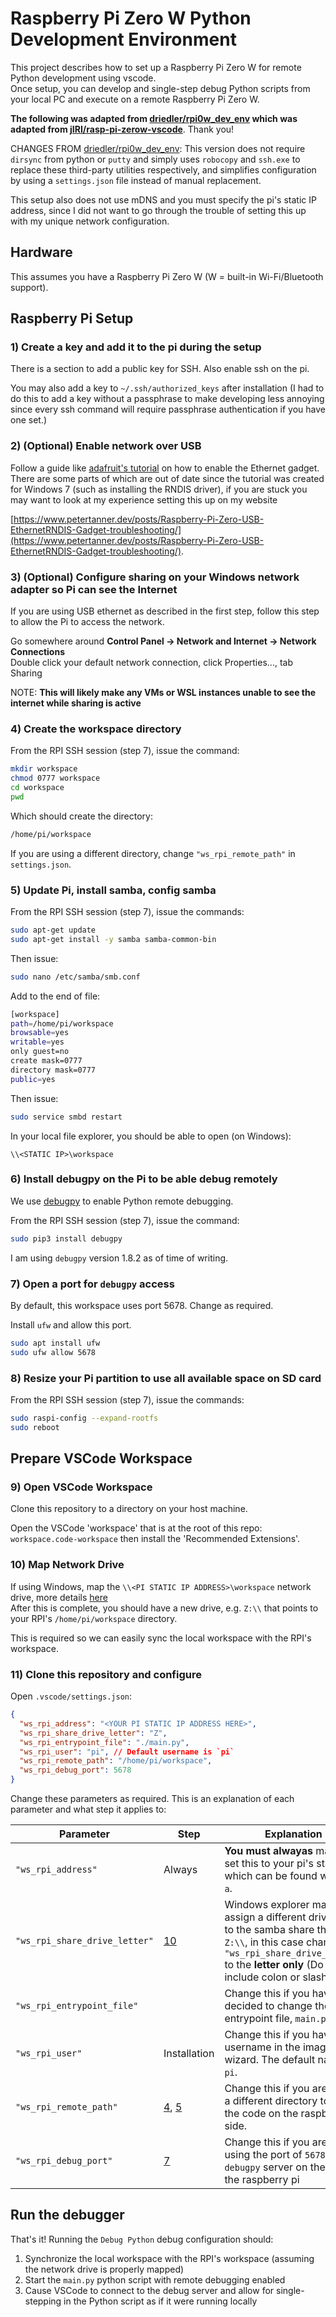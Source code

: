 # Raspberry Pi Zero W Python Development Environment

This project describes how to set up a Raspberry Pi Zero W for remote Python development using vscode.  
Once setup, you can develop and single-step debug Python scripts from your local PC and execute on a remote Raspberry Pi Zero W.

**The following was adapted from [driedler/rpi0w_dev_env](https://github.com/driedler/rpi0w_dev_env) which was adapted from
[jIRI/rasp-pi-zerow-vscode](https://bitbucket.org/jIRI/rasp-pi-zerow-vscode/src/master/)**. Thank you!

CHANGES FROM [driedler/rpi0w_dev_env](https://github.com/driedler/rpi0w_dev_env): This version does not require `dirsync` from python or `putty` and simply uses `robocopy` and `ssh.exe` to replace these third-party utilities respectively, and simplifies configuration by using a `settings.json` file instead of manual replacement.

This setup also does not use mDNS and you must specify the pi's static IP address, since I did not want to go through the trouble of setting this up with my unique network configuration.

## Hardware

This assumes you have a Raspberry Pi Zero W (W = built-in Wi-Fi/Bluetooth support).

## Raspberry Pi Setup

### 1) Create a key and add it to the pi during the setup

There is a section to add a public key for SSH. Also enable ssh on the pi.

You may also add a key to `~/.ssh/authorized_keys` after installation (I had to do this to add a key without a passphrase to make developing less annoying since every ssh command will require passphrase authentication if you have one set.)

### 2) (Optional) Enable network over USB

Follow a guide like [adafruit's tutorial](https://learn.adafruit.com/turning-your-raspberry-pi-zero-into-a-usb-gadget/ethernet-gadget) on how to enable the Ethernet gadget. There are some parts of which are out of date since the tutorial was created for Windows 7 (such as installing the RNDIS driver), if you are stuck you may want to look at my experience setting this up on my website

[https://www.petertanner.dev/posts/Raspberry-Pi-Zero-USB-EthernetRNDIS-Gadget-troubleshooting/](https://www.petertanner.dev/posts/Raspberry-Pi-Zero-USB-EthernetRNDIS-Gadget-troubleshooting/).

### 3) (Optional) Configure sharing on your Windows network adapter so Pi can see the Internet

If you are using USB ethernet as described in the first step, follow this step to allow the Pi to access the network.

Go somewhere around **Control Panel -> Network and Internet -> Network Connections**  
Double click your default network connection, click Properties..., tab Sharing

NOTE: **This will likely make any VMs or WSL instances unable to see the internet while sharing is active**

### 4) Create the workspace directory

From the RPI SSH session (step 7), issue the command:

```bash
mkdir workspace
chmod 0777 workspace
cd workspace
pwd
```

Which should create the directory:

```txt
/home/pi/workspace
```

If you are using a different directory, change `"ws_rpi_remote_path"` in `settings.json`.

### 5) Update Pi, install samba, config samba

From the RPI SSH session (step 7), issue the commands:

```bash
sudo apt-get update
sudo apt-get install -y samba samba-common-bin
```

Then issue:

```bash
sudo nano /etc/samba/smb.conf
```

Add to the end of file:

```bash
[workspace]
path=/home/pi/workspace
browsable=yes
writable=yes
only guest=no
create mask=0777
directory mask=0777
public=yes
```

Then issue:

```bash
sudo service smbd restart
```

In your local file explorer, you should be able to open (on Windows):

```batch
\\<STATIC IP>\workspace
```

### 6) Install debugpy on the Pi to be able debug remotely

We use [debugpy](https://github.com/microsoft/debugpy) to enable Python remote debugging.

From the RPI SSH session (step 7), issue the command:

```bash
sudo pip3 install debugpy
```

I am using `debugpy` version 1.8.2 as of time of writing.

### 7) Open a port for `debugpy` access

By default, this workspace uses port 5678. Change as required.

Install `ufw` and allow this port.

```bash
sudo apt install ufw
sudo ufw allow 5678
```

### 8) Resize your Pi partition to use all available space on SD card

From the RPI SSH session (step 7), issue the commands:

```bash
sudo raspi-config --expand-rootfs
sudo reboot
```

## Prepare VSCode Workspace

### 9) Open VSCode Workspace

Clone this repository to a directory on your host machine.

Open the VSCode 'workspace' that is at the root of this repo: `workspace.code-workspace`
then install the 'Recommended Extensions'.

### 10) Map Network Drive

If using Windows, map the `\\<PI STATIC IP ADDRESS>\workspace` network drive, more details [here](https://support.microsoft.com/en-us/windows/map-a-network-drive-in-windows-10-29ce55d1-34e3-a7e2-4801-131475f9557d)  
After this is complete, you should have a new drive, e.g. `Z:\\` that points to your RPI's `/home/pi/workspace` directory.

This is required so we can easily sync the local workspace with the RPI's workspace.

### 11) Clone this repository and configure

Open `.vscode/settings.json`:

```json
{
  "ws_rpi_address": "<YOUR PI STATIC IP ADDRESS HERE>",
  "ws_rpi_share_drive_letter": "Z",
  "ws_rpi_entrypoint_file": "./main.py",
  "ws_rpi_user": "pi", // Default username is `pi`
  "ws_rpi_remote_path": "/home/pi/workspace",
  "ws_rpi_debug_port": 5678
}
```

Change these parameters as required. This is an explanation of each parameter and what step it applies to:

| Parameter                     | Step                                                                                 | Explanation                                                                                                                                                                                     |
| ----------------------------- | ------------------------------------------------------------------------------------ | ----------------------------------------------------------------------------------------------------------------------------------------------------------------------------------------------- |
| `"ws_rpi_address"`            | Always                                                                               | **You must alwayas** manually set this to your pi's static ip, which can be found with `ip a`.                                                                                                  |
| `"ws_rpi_share_drive_letter"` | [10](#10-map-network-drive)                                                          | Windows explorer may assign a different drive letter to the samba share than `Z:\\`, in this case change `"ws_rpi_share_drive_letter"` to the **letter only** (Do not include colon or slashes) |
| `"ws_rpi_entrypoint_file"`    |                                                                                      | Change this if you have decided to change the entrypoint file, `main.py`                                                                                                                        |
| `"ws_rpi_user"`               | Installation                                                                         | Change this if you have set a username in the imager wizard. The default name is `pi`.                                                                                                          |
| `"ws_rpi_remote_path"`        | [4](#4-create-the-workspace-directory), [5](#5-update-pi-install-samba-config-samba) | Change this if you are using a different directory to store the code on the raspberry pi side.                                                                                                  |
| `"ws_rpi_debug_port"`         | [7](#7-open-a-port-for-debugpy-access)                                               | Change this if you are not using the port of `5678` for the `debugpy` server on the side of the raspberry pi                                                                                    |

## Run the debugger

That's it! Running the `Debug Python` debug configuration should:

1. Synchronize the local workspace with the RPI's workspace (assuming the network drive is properly mapped)
2. Start the `main.py` python script with remote debugging enabled
3. Cause VSCode to connect to the debug server and allow for single-stepping in the Python script as if it were running locally
